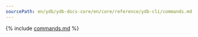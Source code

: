 ```yaml
---
sourcePath: en/ydb/ydb-docs-core/en/core/reference/ydb-cli/commands.md
---
```

{% include [commands.md](_includes/commands.md) %}

